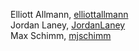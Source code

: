 Elliott Allmann, [elliottallmann](https://github.com/elliottallmann) <br />
Jordan Laney, [JordanLaney](https://github.com/JordanLaney) <br />
Max Schimm, [mjschimm](https://github.com/mjschimm) <br />
